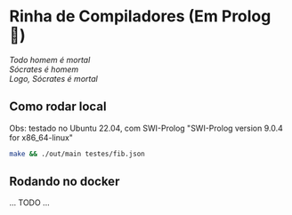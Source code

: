 # Rinha de Compiladores (Em Prolog 🦉)

_Todo homem é mortal_ \
_Sócrates é homem_ \
_Logo, Sócrates é mortal_

## Como rodar local

Obs: testado no Ubuntu 22.04, com SWI-Prolog "SWI-Prolog version 9.0.4 for x86_64-linux"

```bash
make && ./out/main testes/fib.json
```

## Rodando no docker

... TODO ...
